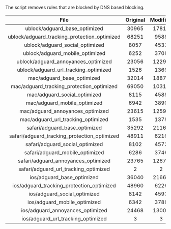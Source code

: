 The script removes rules that are blocked by DNS based blocking.


| File | Original | Modified |
|:----:|:-----:|:-----:|
| ublock/adguard_base_optimized | 30965 | 17813 |
| ublock/adguard_tracking_protection_optimized | 68251 | 9588 |
| ublock/adguard_social_optimized | 8057 | 4537 |
| ublock/adguard_mobile_optimized | 6252 | 3708 |
| ublock/adguard_annoyances_optimized | 23056 | 12292 |
| ublock/adguard_url_tracking_optimized | 1526 | 1369 |
| mac/adguard_base_optimized | 32014 | 18873 |
| mac/adguard_tracking_protection_optimized | 69050 | 10317 |
| mac/adguard_social_optimized | 8115 | 4588 |
| mac/adguard_mobile_optimized | 6942 | 3890 |
| mac/adguard_annoyances_optimized | 23615 | 12599 |
| mac/adguard_url_tracking_optimized | 1535 | 1378 |
| safari/adguard_base_optimized | 35292 | 21162 |
| safari/adguard_tracking_protection_optimized | 48911 | 6216 |
| safari/adguard_social_optimized | 8102 | 4572 |
| safari/adguard_mobile_optimized | 6286 | 3746 |
| safari/adguard_annoyances_optimized | 23765 | 12676 |
| safari/adguard_url_tracking_optimized | 2 | 2 |
| ios/adguard_base_optimized | 36040 | 21668 |
| ios/adguard_tracking_protection_optimized | 48960 | 6226 |
| ios/adguard_social_optimized | 8142 | 4593 |
| ios/adguard_mobile_optimized | 6342 | 3788 |
| ios/adguard_annoyances_optimized | 24468 | 13006 |
| ios/adguard_url_tracking_optimized | 3 | 3 |